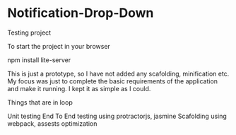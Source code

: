 # Notification-Drop-Down
Testing project

To start the project in your browser


npm install lite-server



This is just a prototype, so I have not added any scafolding, minification etc.
My focus was just to complete the basic requirements of the application and make it running.
I kept it as simple as I could.

Things that are in loop


Unit testing
End To End testing using protractorjs, jasmine
Scafolding using webpack, assests optimization




